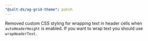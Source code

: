 ```yaml
---
"@salt-ds/ag-grid-theme": patch
---
```


Removed custom CSS styling for wrapping text in header cells when `autoHeaderHeight` is enabled. If you want to wrap text you should use `wrapHeaderText`.
